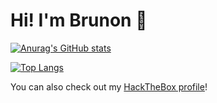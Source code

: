 # Hi! I'm Brunon 👋

[![Anurag's GitHub stats](https://github-readme-stats-brun0ne.vercel.app/api?username=brun0ne&theme=radical&count_private=true)](https://github.com/anuraghazra/github-readme-stats)

[![Top Langs](https://github-readme-stats-brun0ne.vercel.app/api/top-langs/?username=brun0ne&theme=radical&layout=compact&hide=html,css,php)](https://github.com/anuraghazra/github-readme-stats)

You can also check out my [HackTheBox profile](https://app.hackthebox.com/profile/70197)!
